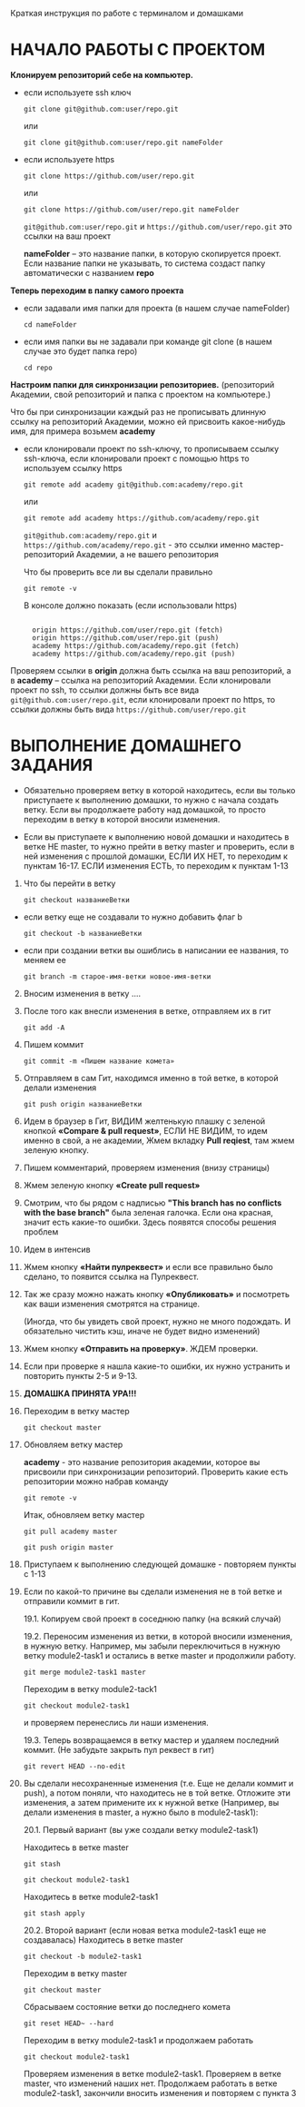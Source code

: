 Краткая инструкция по работе с терминалом и домашками

# **НАЧАЛО РАБОТЫ С ПРОЕКТОМ**

**Клонируем репозиторий себе на компьютер.**

- если используете ssh ключ

  `git clone git@github.com:user/repo.git`

  или

  `git clone git@github.com:user/repo.git nameFolder`

- если используете https

  `git clone https://github.com/user/repo.git`

  или

  `git clone https://github.com/user/repo.git nameFolder`

  `git@github.com:user/repo.git` и `https://github.com/user/repo.git` это ссылки на ваш проект

  **nameFolder** – это название папки, в которую скопируется проект. Если название папки не указывать, то система создаст папку автоматически с названием **repo**

**Теперь переходим в папку самого проекта**

- если задавали имя папки для проекта (в нашем случае nameFolder)

  `cd nameFolder`

- если имя папки вы не задавали при команде git clone (в нашем случае это будет папка repo)
  
  `cd repo`

**Настроим папки для синхронизации репозиториев.** (репозиторий Академии, свой репозиторий и папка с проектом на компьютере.)

Что бы при синхронизации каждый раз не прописывать длинную ссылку на репозиторий Академии, можно ей присвоить какое-нибудь имя, для примера возьмем **academy**

- если клонировали проект по ssh-ключу, то прописываем ссылку ssh-ключа, если клонировали проект с помощью https то используем ссылку https

  `git remote add academy git@github.com:academy/repo.git`

  или

  `git remote add academy https://github.com/academy/repo.git`

  `git@github.com:academy/repo.git` и `https://github.com/academy/repo.git` - это ссылки именно мастер-репозиторий Академии, а не вашего репозитория

  Что бы проверить все ли вы сделали правильно

  `git remote -v`

  В консоле должно показать (если использовали https)

  ```

    origin https://github.com/user/repo.git (fetch)
    origin https://github.com/user/repo.git (push)
    academy https://github.com/academy/repo.git (fetch)
    academy https://github.com/academy/repo.git (push)

  ```

Проверяем ссылки в **origin** должна быть ссылка на ваш репозиторий, а в **academy** – ссылка на репозиторий Академии. Если клонировали проект по ssh, то ссылки должны быть все вида `git@github.com:user/repo.git`, если клонировали проект по https, то ссылки должны быть вида `https://github.com/user/repo.git`

# **ВЫПОЛНЕНИЕ ДОМАШНЕГО ЗАДАНИЯ**

- Обязательно проверяем ветку в которой находитесь, если вы только приступаете к выполнению домашки, то нужно с начала создать ветку. Если вы продолжаете работу над домашкой, то просто переходим в ветку в которой вносили изменения.

- Если вы приступаете к выполнению новой домашки и находитесь в ветке НЕ master, то нужно прейти в ветку master и проверить, если в ней изменения с прошлой домашки, ЕСЛИ ИХ НЕТ, то переходим к пунктам 16-17. ЕСЛИ изменения ЕСТЬ, то переходим к пунктам 1-13

1. Что бы перейти в ветку

   `git checkout названиеВетки`

- если ветку еще не создавали то нужно добавить флаг b

  `git checkout -b названиеВетки`

- если при создании ветки вы ошиблись в написании ее названия, то меняем ее

  `git branch -m старое-имя-ветки новое-имя-ветки`

2. Вносим изменения в ветку ....

3. После того как внесли изменения в ветке, отправляем их в гит

   `git add -A`

4. Пишем коммит

   `git commit -m «Пишем название комета»`

5. Отправляем в сам Гит, находимся именно в той ветке, в которой делали изменения

   `git push origin названиеВетки`

6. Идем в браузер в Гит, ВИДИМ желтенькую плашку с зеленой кнопкой **«Compare & pull request»**, ЕСЛИ НЕ ВИДИМ, то идем именно в свой, а не академии, Жмем вкладку **Pull reqiest**, там жмем зеленую кнопку.

7. Пишем комментарий, проверяем изменения (внизу страницы)

8. Жмем зеленую кнопку **«Create pull request»**

9. Смотрим, что бы рядом с надписью **"This branch has no conflicts with the base branch"** была зеленая галочка. Если она красная, значит есть какие-то ошибки. Здесь появятся способы решения проблем

10. Идем в интенсив

11. Жмем кнопку **«Найти пулреквест»** и если все правильно было сделано, то появится ссылка на Пулреквест.

12. Так же сразу можно нажать кнопку **«Опубликовать»** и посмотреть как ваши изменения смотрятся на странице.

    (Иногда, что бы увидеть свой проект, нужно не много подождать. И обязательно чистить кэш, иначе не будет видно изменений)

13. Жмем кнопку **«Отправить на проверку»**. ЖДЕМ проверки.

14. Если при проверке я нашла какие-то ошибки, их нужно устранить и повторить пункты 2-5 и 9-13.

15. **ДОМАШКА ПРИНЯТА УРА!!!**

16. Переходим в ветку мастер

    `git checkout master`

17. Обновляем ветку мастер

    **academy** - это название репозитория академии, которое вы присвоили при синхронизации репозиторий. Проверить какие есть репозитории можно набрав команду

    `git remote -v`

    Итак, обновляем ветку мастер

    `git pull academy master`

    `git push origin master`

18. Приступаем к выполнению следующей домашке - повторяем пункты с 1-13

19. Если по какой-то причине вы сделали изменения не в той ветке и отправили коммит в гит.

    19.1. Копируем свой проект в соседнюю папку (на всякий случай)

    19.2. Переносим изменения из ветки, в которой вносили изменения, в нужную ветку. Например, мы забыли переключиться в нужную ветку module2-task1 и остались в ветке master и продолжили работу.

    `git merge module2-task1 master`

    Переходим в ветку module2-tack1

    `git checkout module2-task1`

    и проверяем перенеслись ли наши изменения.

    19.3. Теперь возвращаемся в ветку мастер и удаляем последний коммит. (Не забудьте закрыть пул реквест в гит)

    `git revert HEAD --no-edit`

20. Вы сделали несохраненные изменения (т.е. Еще не делали коммит и push), а потом поняли, что находитесь не в той ветке. Отложите эти изменения, а затем примените их к нужной ветке (Например, вы делали изменения в master, а нужно было в module2-task1):

    20.1. Первый вариант (вы уже создали ветку module2-task1)

    Находитесь в ветке master

    `git stash`

    `git checkout module2-task1`

    Находитесь в ветке module2-task1

    `git stash apply`

    20.2. Второй вариант (если новая ветка module2-task1 еще не создавалась) Находитесь в ветке master

    `git checkout -b module2-task1`

    Переходим в ветку master

    `git checkout master`

    Сбрасываем состояние ветки до последнего комета

    `git reset HEAD~ --hard`

    Переходим в ветку module2-task1 и продолжаем работать

    `git checkout module2-task1`

    Проверяем изменения в ветке module2-task1. Проверяем в ветке master, что изменений наших нет. Продолжаем работать в ветке module2-task1, закончили вносить изменения и повторяем с пункта 3
